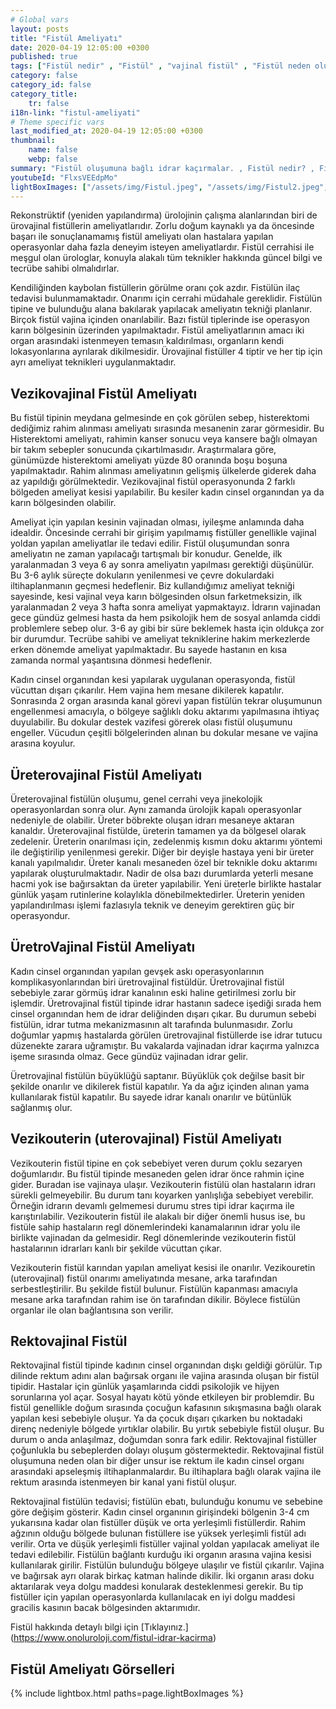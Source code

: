 ```yaml
---
# Global vars
layout: posts
title: "Fistül Ameliyatı"
date: 2020-04-19 12:05:00 +0300
published: true
tags: ["Fistül nedir" , "Fistül" , "vajinal fistül" , "Fistül neden olur", "Fistül nerede olur", "Fistül ameliyatı", "kadınlarda idrar kaçırma", "idrar kaçırma" , "fistül nedeni" , "fistül belirti" , "fistül teşhis" , "fistül tipleri" , "anal fistül" , "perianal fistül" , "vezikovajinal fistül" , "üreterovajinal fistül" , "üretrovajinal fistül" , "Vezikouterin fistül" , "uterovajinal fistül" , "Rektovajinal fistül" , "perianal ", "vezikovajinal", "üreterovajinal" , "üretrovajinal", "Vezikouterin", "uterovajinal" , "Rektovajinal", "idrar yolu fistül", "fistül tedavi", "fistül çözüm"]
category: false
category_id: false
category_title:
    tr: false
i18n-link: "fistul-ameliyati"
# Theme specific vars
last_modified_at: 2020-04-19 12:05:00 +0300
thumbnail:
    name: false
    webp: false
summary: "Fistül oluşumuna bağlı idrar kaçırmalar. , Fistül nedir? , Fistül neden oluşur? , Fistül nerelerde oluşur?, Fistülün tedavi yöntemleri nelerdir?, Fistül ameliyatları nasıl yapılır? "
youtubeId: "FlxsVEEdpMo"
lightBoxImages: ["/assets/img/Fistul.jpeg", "/assets/img/Fistul2.jpeg","/assets/img/Fistul3.jpeg","/assets/img/Fistul4.jpeg","/assets/img/Fistul5.jpeg","/assets/img/Fistul6.jpeg","/assets/img/Fistul7.jpeg"]
---
```






Rekonstrüktif (yeniden yapılandırma) ürolojinin çalışma alanlarından biri de ürovajinal fistüllerin ameliyatlarıdır. Zorlu doğum kaynaklı ya da öncesinde başarı ile sonuçlanamamış fistül ameliyatı olan hastalara yapılan operasyonlar daha fazla deneyim isteyen ameliyatlardır. Fistül cerrahisi ile meşgul olan ürologlar, konuyla alakalı tüm teknikler hakkında güncel bilgi ve tecrübe sahibi olmalıdırlar.

Kendiliğinden kaybolan fistüllerin görülme oranı çok azdır. Fistülün ilaç tedavisi bulunmamaktadır. Onarımı için cerrahi müdahale gereklidir. Fistülün tipine ve bulunduğu alana bakılarak yapılacak ameliyatın tekniği planlanır. Birçok fistül vajina içinden onarılabilir. Bazı fistül tiplerinde ise operasyon karın bölgesinin üzerinden yapılmaktadır. Fistül ameliyatlarının amacı iki organ arasındaki istenmeyen temasın kaldırılması, organların kendi lokasyonlarına ayrılarak dikilmesidir. Ürovajinal fistüller 4 tiptir ve her tip için ayrı ameliyat teknikleri uygulanmaktadır.


##	Vezikovajinal Fistül Ameliyatı

Bu fistül tipinin meydana gelmesinde en çok görülen sebep, histerektomi dediğimiz rahim alınması ameliyatı sırasında mesanenin zarar görmesidir. Bu Histerektomi ameliyatı, rahimin kanser sonucu veya kansere bağlı olmayan bir takım sebepler sonucunda çıkartılmasıdır. Araştırmalara göre, günümüzde histerektomi ameliyatı yüzde 80 oranında boşu boşuna yapılmaktadır. Rahim alınması ameliyatının gelişmiş ülkelerde giderek daha az yapıldığı görülmektedir. Vezikovajinal fistül operasyonunda 2 farklı bölgeden ameliyat kesisi yapılabilir. Bu kesiler kadın cinsel organından ya da karın bölgesinden olabilir.

Ameliyat için yapılan kesinin vajinadan olması, iyileşme anlamında daha idealdir. Öncesinde cerrahi bir girişim yapılmamış fistüller genellikle vajinal yoldan yapılan ameliyatlar ile tedavi edilir. Fistül oluşumundan sonra ameliyatın ne zaman yapılacağı tartışmalı bir konudur. Genelde, ilk yaralanmadan 3 veya 6 ay sonra ameliyatın yapılması gerektiği düşünülür. Bu 3-6 aylık süreçte dokuların yenilenmesi ve çevre dokulardaki iltihaplanmanın geçmesi hedeflenir. Biz kullandığımız ameliyat tekniği sayesinde, kesi vajinal veya karın bölgesinden olsun farketmeksizin, ilk yaralanmadan 2 veya 3 hafta sonra ameliyat yapmaktayız. İdrarın vajinadan gece gündüz gelmesi hasta da hem psikolojik hem de sosyal anlamda ciddi problemlere sebep olur. 3-6 ay gibi bir süre beklemek hasta için oldukça zor bir durumdur. Tecrübe sahibi ve ameliyat tekniklerine hakim merkezlerde erken dönemde ameliyat yapılmaktadır. Bu sayede hastanın en kısa zamanda normal yaşantısına dönmesi hedeflenir.

Kadın cinsel organından kesi yapılarak uygulanan operasyonda, fistül vücuttan dışarı çıkarılır. Hem vajina hem mesane dikilerek kapatılır. Sonrasında 2 organ arasında kanal görevi yapan fistülün tekrar oluşumunun engellenmesi amacıyla, o bölgeye sağlıklı doku aktarımı yapılmasına ihtiyaç duyulabilir. Bu dokular destek vazifesi görerek olası fistül oluşumunu engeller. Vücudun çeşitli bölgelerinden alınan bu dokular mesane ve vajina arasına koyulur.


##	Üreterovajinal Fistül Ameliyatı

Üreterovajinal fistülün oluşumu, genel cerrahi veya jinekolojik operasyonlardan sonra olur. Aynı zamanda ürolojik kapalı operasyonlar nedeniyle de olabilir. Üreter böbrekte oluşan idrarı mesaneye aktaran kanaldır. Üreterovajinal fistülde, üreterin tamamen ya da bölgesel olarak zedelenir. Üreterin onarılması için, zedelenmiş kısmın doku aktarımı yöntemi ile değiştirilip yenilenmesi gerekir. Diğer bir deyişle hastaya yeni bir üreter kanalı yapılmalıdır. Üreter kanalı mesaneden özel bir teknikle doku aktarımı yapılarak oluşturulmaktadır. Nadir de olsa bazı durumlarda yeterli mesane hacmi yok ise bağırsaktan da üreter yapılabilir. Yeni üreterle birlikte hastalar günlük yaşam rutinlerine kolaylıkla dönebilmektedirler. Üreterin yeniden yapılandırılması işlemi fazlasıyla teknik ve deneyim gerektiren güç bir operasyondur.

##	ÜretroVajinal Fistül Ameliyatı

Kadın cinsel organından yapılan gevşek askı operasyonlarının komplikasyonlarından biri üretrovajinal fistüldür. Üretrovajinal fistül sebebiyle zarar görmüş idrar kanalının eski haline getirilmesi zorlu bir işlemdir. Üretrovajinal fistül tipinde idrar hastanın sadece işediği sırada hem cinsel organından hem de idrar deliğinden dışarı çıkar. Bu durumun sebebi fistülün, idrar tutma mekanizmasının alt tarafında bulunmasıdır. Zorlu doğumlar yapmış hastalarda görülen üretrovajinal fistüllerde ise idrar tutucu düzenekte zarara uğramıştır. Bu vakalarda vajinadan idrar kaçırma yalnızca işeme sırasında olmaz. Gece gündüz vajinadan idrar gelir.

Üretrovajinal fistülün büyüklüğü saptanır. Büyüklük çok değilse basit bir şekilde onarılır ve dikilerek fistül kapatılır. Ya da ağız içinden alınan yama kullanılarak fistül kapatılır. Bu sayede idrar kanalı onarılır ve bütünlük sağlanmış olur.

##	Vezikouterin (uterovajinal) Fistül Ameliyatı

Vezikouterin fistül tipine en çok sebebiyet veren durum çoklu sezaryen doğumlarıdır. Bu fistül tipinde mesaneden gelen idrar önce rahmin içine gider. Buradan ise vajinaya ulaşır. Vezikouterin fistülü olan hastaların idrarı sürekli gelmeyebilir. Bu durum tanı koyarken yanlışlığa sebebiyet verebilir. Örneğin idrarın devamlı gelmemesi durumu stres tipi idrar kaçırma ile karıştırılabilir. Vezikouterin fistül ile alakalı bir diğer önemli husus ise, bu fistüle sahip hastaların regl dönemlerindeki kanamalarının idrar yolu ile birlikte vajinadan da gelmesidir. Regl dönemlerinde vezikouterin fistül hastalarının idrarları kanlı bir şekilde vücuttan çıkar.

Vezikouterin fistül karından yapılan ameliyat kesisi ile onarılır. Vezikouretin (uterovajinal) fistül onarımı ameliyatında mesane, arka tarafından serbestleştirilir. Bu şekilde fistül bulunur. Fistülün kapanması amacıyla mesane arka tarafından rahim ise ön tarafından dikilir. Böylece fistülün organlar ile olan bağlantısına son verilir.

## Rektovajinal Fistül

Rektovajinal fistül tipinde kadının cinsel organından dışkı geldiği görülür. Tıp dilinde rektum adını alan bağırsak organı ile vajina arasında oluşan bir fistül tipidir. Hastalar için günlük yaşamlarında ciddi psikolojik ve hijyen sorunlarına yol açar. Sosyal hayatı kötü yönde etkileyen bir problemdir. Bu fistül genellikle doğum sırasında çocuğun kafasının sıkışmasına bağlı olarak yapılan kesi sebebiyle oluşur. Ya da çocuk dışarı çıkarken bu noktadaki direnç nedeniyle bölgede yırtıklar olabilir. Bu yırtık sebebiyle fistül oluşur. Bu durum o anda anlaşılmaz, doğumdan sonra fark edilir. Rektovajinal fistüller çoğunlukla bu sebeplerden dolayı oluşum göstermektedir. Rektovajinal fistül oluşumuna neden olan bir diğer unsur ise rektum ile kadın cinsel organı arasındaki apseleşmiş iltihaplanmalardır. Bu iltihaplara bağlı olarak vajina ile rektum arasında istenmeyen bir kanal yani fistül oluşur.

Rektovajinal fistülün tedavisi; fistülün ebatı, bulunduğu konumu ve sebebine göre değişim gösterir. Kadın cinsel organının girişindeki bölgenin 3-4 cm yukarısına kadar olan fistüller düşük ve orta yerleşimli fistüllerdir. Rahim ağzının olduğu bölgede bulunan fistüllere ise yüksek yerleşimli fistül adı verilir. Orta ve düşük yerleşimli fistüller vajinal yoldan yapılacak ameliyat ile tedavi edilebilir. Fistülün bağlantı kurduğu iki organın arasına vajina kesisi kullanılarak girilir. Fistülün bulunduğu bölgeye ulaşılır ve fistül çıkarılır. Vajina ve bağırsak ayrı olarak birkaç katman halinde dikilir. İki organın arası doku aktarılarak veya dolgu maddesi konularak desteklenmesi gerekir. Bu tip fistüller için yapılan operasyonlarda kullanılacak en iyi dolgu maddesi gracilis kasının bacak bölgesinden aktarımıdır.



Fistül hakkında detaylı bilgi için [Tıklayınız.] (https://www.onoluroloji.com/fistul-idrar-kacirma)



## Fistül Ameliyatı Görselleri
{% include lightbox.html paths=page.lightBoxImages %}
